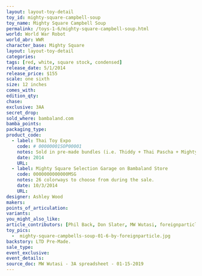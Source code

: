 ```yaml
---
layout: layout-toy-detail 
toy_id: mighty-square-campbell-soup
toy_name: Mighty Square Campbell Soup
permalink: /toys-1-6/mighty-square-campbell-soup.html
world: World War Robot
world_abr: WWR
character_base: Mighty Square
layout: layout-toy-detail
categories: 
tags: [red, white, square stock, condensed]
release_date: 5/1/2014
release_price: $155 
scale: one sixth
size: 12 inches
comes_with: 
edition_qty: 
chase: 
exclusive: 3AA
secret_drop: 
sold_where: bambaland.com
bamba_points: 
packaging_type: 
product_code: 
  - label: Thai Toy Expo
    code: # 00000001SOP00001
    notes: Sold in pre-made bundles (i.e. Thiddy + Thai Pascha + Mighty Square)
    date: 2014
    URL:
  - label: Mighty Square Selection Garage on Bambaland Store
    code: 0000000000000MSG
    notes: 26 colorways to choose from during the sale.
    date: 10/3/2014
    URL:    
designer: Ashley Wood
makers: 
points_of_articulation: 
variants: 
you_might_also_like: 
article_contributors: [Phil Back, Don Slater, MW Wutasi, foreignparticle]
toy_pics: 
  -  mighty-square-campbells-soup-01-6-by-foreignparticle.jpg
backstory: LTD Pre-Made.
sale_type: 
event_exclusive: 
event_details: 
source_doc: MW Wutasi - 3A spreadsheet - 01-15-2019
---
```

